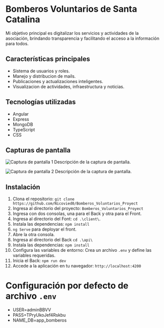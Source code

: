 # Bomberos Voluntarios de Santa Catalina

Mi objetivo principal es digitalizar los servicios y actividades de la asociación, brindando transparencia y facilitando el acceso a la información para todos.

## Características principales

- Sistema de usuarios y roles.
- Manejo y distribucion de mails.
- Publicaciones y actualizaciones inteligentes.
- Visualizacion de actividades, infraestructura y noticias.


## Tecnologías utilizadas

- Angular
- Express
- MongoDB
- TypeScript
- CSS

## Capturas de pantalla

![Captura de pantalla 1](ruta/a/la/captura-de-pantalla-1.png)
Descripción de la captura de pantalla.

![Captura de pantalla 2](ruta/a/la/captura-de-pantalla-2.png)
Descripción de la captura de pantalla.

## Instalación

1. Clona el repositorio: `git clone https://github.com/Nicovied0/Bomberos_Voluntarios_Proyect`
2. Ingresa al directorio del proyecto: `Bomberos_Voluntarios_Proyect`
3. Ingresa con dos consolas, una para el Back y otra para el Front.
4. Ingresa al directorio del Font: `cd .\client\`.
5. Instala las dependencias: `npm install`
6. `ng Serve` para deployar el front.
7. Abre la otra consola.
8. Ingresa al directorio del Back `cd .\api\`
9. Instala las dependencias: `npm install`
10. Configura las variables de entorno: Crea un archivo `.env` y define las variables requeridas.
11. Inicia el Back: `npm run dev`
12. Accede a la aplicación en tu navegador: `http://localhost:4200`


# Configuración por defecto de archivo `.env`

- USER=adminBBVV
- PASS=TPryUkoJef4Rskbu
- NAME_DB=app_bomberos
